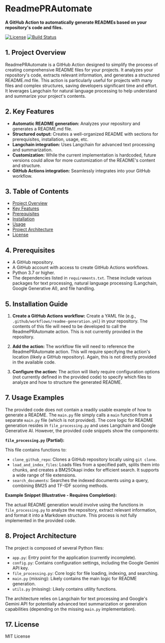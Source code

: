 # ReadmePRAutomate

**A GitHub Action to automatically generate READMEs based on your repository's code and files.**

[![License](https://img.shields.io/badge/License-MIT-blue.svg)](https://opensource.org/licenses/MIT)
[![Build Status](https://github.com/harshkasat/ReadmePRAutomate/actions/workflows/main.yml/badge.svg)](https://github.com/harshkasat/ReadmePRAutomate/actions/workflows/main.yml)


## 1. Project Overview

ReadmePRAutomate is a GitHub Action designed to simplify the process of creating comprehensive README files for your projects. It analyzes your repository's code, extracts relevant information, and generates a structured README.md file. This action is particularly useful for projects with many files and complex structures, saving developers significant time and effort.  It leverages Langchain for natural language processing to help understand and summarize your project's contents.


## 2. Key Features

* **Automatic README generation:** Analyzes your repository and generates a README.md file.
* **Structured output:** Creates a well-organized README with sections for prerequisites, installation, usage, etc.
* **Langchain integration:** Uses Langchain for advanced text processing and summarization.
* **Customization:**  While the current implementation is hardcoded, future versions could allow for more customization of the README's content and structure.
* **GitHub Actions integration:** Seamlessly integrates into your GitHub workflow.


## 3. Table of Contents

* [Project Overview](#1-project-overview)
* [Key Features](#2-key-features)
* [Prerequisites](#4-prerequisites)
* [Installation](#5-installation-guide)
* [Usage](#7-usage-examples)
* [Project Architecture](#8-project-architecture)
* [License](#17-license)


## 4. Prerequisites

* A GitHub repository.
* A GitHub account with access to create GitHub Actions workflows.
* Python 3.7 or higher.
* The dependencies listed in `requirements.txt`.  These include various packages for text processing, natural language processing (Langchain, Google Generative AI), and file handling.


## 5. Installation Guide

1. **Create a GitHub Actions workflow:** Create a YAML file (e.g., `.github/workflows/readme-generation.yml`) in your repository.  The contents of this file will need to be developed to call the ReadmePRAutomate action.  This is not currently provided in the repository.

2. **Add the action:**  The workflow file will need to reference the ReadmePRAutomate action. This will require specifying the action's location (likely a GitHub repository). Again, this is not directly provided in the available code.

3. **Configure the action:** The action will likely require configuration options (not currently defined in the provided code) to specify which files to analyze and how to structure the generated README.


## 7. Usage Examples

The provided code does not contain a readily usable example of how to generate a README. The `main.py` file simply calls a `main` function from a separate `main.py` file (which is not provided). The core logic for README generation resides in `file_processing.py` and uses Langchain and Google Generative AI.  However,  the provided code snippets show the components:

**`file_processing.py` (Partial):**

This file contains functions to:

* `clone_github_repo`: Clones a GitHub repository locally using `git clone`.
* `load_and_index_files`: Loads files from a specified path, splits them into chunks, and creates a BM25Okapi index for efficient search.  It supports a wide range of file extensions.
* `search_documents`: Searches the indexed documents using a query, combining BM25 and TF-IDF scoring methods.


**Example Snippet (Illustrative - Requires Completion):**

The actual README generation would involve using the functions in `file_processing.py` to analyze the repository, extract relevant information, and format it into a Markdown structure.  This process is not fully implemented in the provided code.


## 8. Project Architecture

The project is composed of several Python files:

* `app.py`: Entry point for the application (currently incomplete).
* `config.py`: Contains configuration settings, including the Google Gemini API key.
* `file_processing.py`: Core logic for file loading, indexing, and searching.
* `main.py` (missing): Likely contains the main logic for README generation.
* `utils.py` (missing): Likely contains utility functions.


The architecture relies on Langchain for text processing and Google's Gemini API for potentially advanced text summarization or generation capabilities (depending on the missing `main.py` implementation).


## 17. License

MIT License
